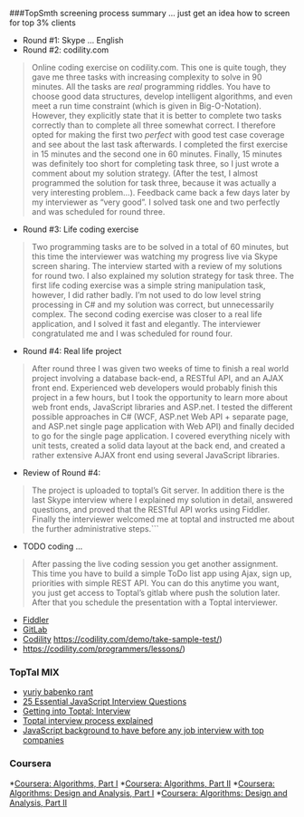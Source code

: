 ###TopSmth screening process summary ... just get an idea how to screen for top 3% clients
* Round #1: Skype ... English
* Round #2: codility.com

> Online coding exercise on codility.com. This one is quite tough, they gave me three tasks with increasing complexity to solve in 90 minutes. All the tasks are *real* programming riddles. You have to choose good data structures, develop intelligent algorithms, and even meet a run time constraint (which is given in Big-O-Notation). However, they explicitly state that it is better to complete two tasks correctly than to complete all three somewhat correct. I therefore opted for making the first two *perfect* with good test case coverage and see about the last task afterwards. I completed the first exercise in 15 minutes and the second one in 60 minutes. Finally, 15 minutes was definitely too short for completing task three, so I just wrote a comment about my solution strategy. (After the test, I almost programmed the solution for task three, because it was actually a very interesting problem…). Feedback came back a few days later by my interviewer as “very good”. I solved task one and two perfectly and was scheduled for round three.

* Round #3: Life coding exercise

> Two programming tasks are to be solved in a total of 60 minutes, but this time the interviewer was watching my progress live via Skype screen sharing. The interview started with a review of my solutions for round two. I also explained my solution strategy for task three. The first life coding exercise was a simple string manipulation task, however,  I did rather badly. I’m not used to do low level string processing in C# and my solution was correct, but unnecessarily complex. The second coding exercise was closer to a real life application, and I solved it fast and elegantly. The interviewer congratulated me and I was scheduled for round four.

* Round #4: Real life project

> After round three I was given two weeks of time to finish a real world project involving a database back-end, a RESTful API, and an AJAX front end. Experienced web developers would probably finish this project in a few hours, but I took the opportunity to learn more about web front ends, JavaScript libraries and ASP.net. I tested the different possible approaches in C# (WCF, ASP.net Web API + separate page, and ASP.net single page application with Web API) and finally decided to go for the single page application. I covered everything nicely with unit tests, created a solid data layout at the back end, and created a rather extensive AJAX front end using several JavaScript libraries.

* Review of Round #4: 

> The project is uploaded to toptal’s Git server. In addition there is the last Skype interview where I explained my solution in detail, answered questions, and proved that the RESTful API works using Fiddler. Finally the interviewer welcomed me at toptal and instructed me about the further administrative steps.```

* TODO coding ... 

> After passing the live coding session you get another assignment. This time you have to build a simple ToDo list app using Ajax, sign up, priorities with simple REST API. You can do this anytime you want, you just get access to Toptal’s gitlab where push the solution later. After that you schedule the presentation with a Toptal interviewer.

  * [Fiddler](http://www.telerik.com/fiddler)
  * [GitLab](https://about.gitlab.com/) 
  * [Codility](https://codility.com/) https://codility.com/demo/take-sample-test/)
  * https://codility.com/programmers/lessons/)
  
### TopTal MIX
* [yuriy babenko rant](http://yuriybabenko.com/blog/my-experience-joining-toptal)
* [25 Essential JavaScript Interview Questions](http://www.toptal.com/javascript/interview-questions)
* [Getting into Toptal: Interview](https://medium.com/@jsuchal/getting-into-toptal-7eecd8d21cd3)
* [Toptal interview process explained](http://julienrenaux.fr/2015/06/18/toptal-interview-process-explained/)
* [JavaScript background to have before any job interview with top companies](http://julienrenaux.fr/2015/05/25/javascript-background-to-have-before-any-job-interview-with-top-companies/)

### Coursera
*[Coursera: Algorithms, Part I](https://www.coursera.org/course/algs4partI)
*[Coursera: Algorithms, Part II](https://www.coursera.org/course/algs4partII)
*[Coursera: Algorithms: Design and Analysis, Part I](https://www.coursera.org/course/algo)
*[Coursera: Algorithms: Design and Analysis, Part II](https://www.coursera.org/course/algo2)
